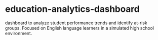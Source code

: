 # education-analytics-dashboard
 dashboard to analyze student performance trends and identify at-risk groups. Focused on English language learners in a simulated high school environment.
